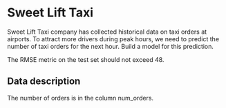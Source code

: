 # Sweet Lift Taxi

Sweet Lift Taxi company has collected historical data on taxi orders at airports. To attract more drivers during peak hours, we need to predict the number of taxi orders for the next hour. Build a model for this prediction.

The RMSE metric on the test set should not exceed 48.

## Data description

The number of orders is in the column num_orders.
